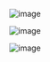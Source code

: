 ![image](https://github.com/nguyenthihang123/NGUYEN-THI-HANG/assets/165746021/f237cf8d-d078-4cdc-80eb-ba9b70b3015a)

![image](https://github.com/nguyenthihang123/NGUYEN-THI-HANG/assets/165746021/83bbdaf5-8e19-4154-a479-8cd9650933b3)

![image](https://github.com/nguyenthihang123/NGUYEN-THI-HANG/assets/165746021/61ee825c-13f2-4080-8dff-b154cb20296e)
